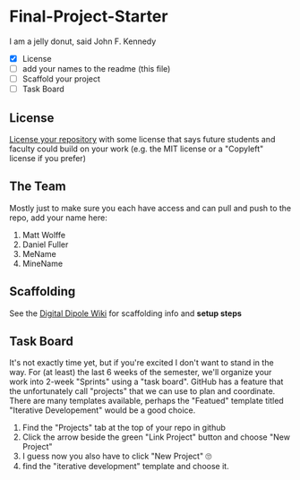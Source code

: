 # Final-Project-Starter
I am a jelly donut,
said John F. Kennedy

- [X] License
- [ ] add your names to the readme (this file)
- [ ] Scaffold your project
- [ ] Task Board

## License

[License your repository](﻿https://docs.github.com/en/repositories/managing-your-repositorys-settings-and-features/customizing-your-repository/licensing-a-repository﻿) with some license that says future students and faculty could build on your work (e.g. the MIT license or a "Copyleft" license if you prefer)

## The Team

Mostly just to make sure you each have access and can pull and push to the repo, add your name here:
1. Matt Wolffe
1. Daniel Fuller
1. MeName
1. MineName

## Scaffolding
See the [Digital Dipole Wiki](https://github.com/347S24/347-final-project-digitaldipole/wiki/%E2%9A%9B%EF%B8%8F-Digital-Dipole) for scaffolding info and **setup steps**

## Task Board

It's not exactly time yet, but if you're excited I don't want to stand in the way. For (at least) the last 6 weeks of the semester, we'll organize your work into 2-week "Sprints" using a "task board". GitHub has a feature that the unfortunately call "projects" that we can use to plan and coordinate. There are many templates available, perhaps the "Featued" template titled "Iterative Developement" would be a good choice.

1. Find the "Projects" tab at the top of your repo in github
2. Click the arrow beside the green "Link Project" button and choose "New Project"
3. I guess now you also have to click "New Project" 🙄
4. find the "iterative development" template and choose it.
